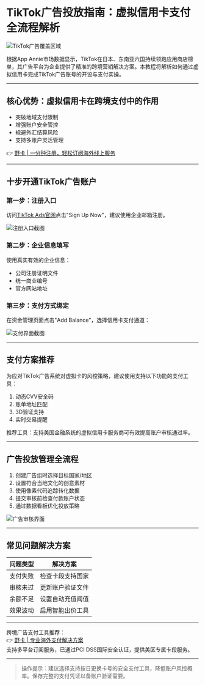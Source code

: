 # TikTok广告投放指南：虚拟信用卡支付全流程解析

![TikTok广告覆盖区域](https://bbtdd.com/wp-content/uploads/img/9203430777.webp)

根据App Annie市场数据显示，TikTok在日本、东南亚六国持续领跑应用商店榜单，其广告平台为企业提供了精准的跨境营销解决方案。本教程将解析如何通过虚拟信用卡完成TikTok广告账号的开设与支付实操。

---

## 核心优势：虚拟信用卡在跨境支付中的作用
- 突破地域支付限制
- 增强账户安全管控
- 规避外汇结算风险
- 支持多账户灵活管理

👉 [野卡 | 一分钟注册，轻松订阅海外线上服务](https://bbtdd.com/yeka)

---

## 十步开通TikTok广告账户

### 第一步：注册入口
访问[TikTok Ads官网](https://ads.tiktok.com/)点击"Sign Up Now"，建议使用企业邮箱注册。

![注册入口截图](https://bbtdd.com/wp-content/uploads/img/2131848122196077.webp)

### 第二步：企业信息填写
使用真实有效的企业信息：
- 公司注册证明文件
- 统一商业编号
- 官方网站地址

### 第三步：支付方式绑定
在资金管理页面点击"Add Balance"，选择信用卡支付通道：

![支付界面截图](https://bbtdd.com/wp-content/uploads/img/99724020177.webp)

---

## 支付方案推荐
为应对TikTok广告系统对虚拟卡的风控策略，建议使用支持以下功能的支付工具：
1. 动态CVV安全码
2. 账单地址匹配
3. 3D验证支持
4. 实时交易提醒

推荐工具：支持美国金融系统的虚拟信用卡服务商可有效提高账户审核通过率。

---

## 广告投放管理全流程
1. 创建广告组时选择目标国家/地区
2. 设置符合当地文化的创意素材
3. 使用像素代码追踪转化数据
4. 提交审核前检查付款账户状态
5. 通过数据看板优化投放策略

![广告审核界面](https://bbtdd.com/wp-content/uploads/img/15144288349.webp)

---

## 常见问题解决方案
| 问题类型 | 解决方案 |
|---------|----------|
| 支付失败 | 检查卡段支持国家 |
| 审核未过 | 更新账户验证文件 |
| 余额不足 | 设置自动充值阈值 |
| 效果波动 | 启用智能出价工具 |

---

跨境广告支付工具推荐：  
👉 [野卡 | 专业海外支付解决方案](https://bbtdd.com/yeka)  
支持多平台订阅服务，已通过PCI DSS国际安全认证，提供美区专属卡段服务。

---

> 操作提示：建议选择支持按日更换卡号的安全支付工具，降低账户风控概率。保存完整的支付凭证以备账户验证需要。